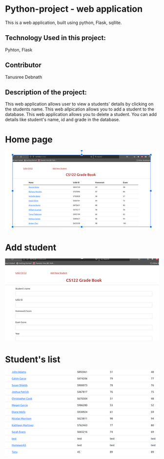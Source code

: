 # Python-project - web application
This is a web application, built using python, Flask, sqllite. 

## Technology Used in this project:
Pyhton, Flask

## Contributor
Tanusree Debnath

## Description of the project:

This web application allows user to view a students' details by clicking on the students name.
This web allpication allows you to add a student to the database.
This web application allows you to delete a student.
You can add details like student's name, id and grade in the database.

# Home page
![alt text](https://github.com/tanusgit/python-project/blob/main/static/images/home.png)

# Add student
![alt text](https://github.com/tanusgit/python-project/blob/main/static/images/add.png)

# Student's list
![alt text](https://github.com/tanusgit/python-project/blob/main/static/images/student.png)



